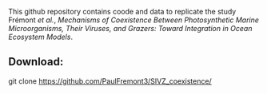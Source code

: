 This github repository contains coode and data to replicate the study Frémont *et al.*, *Mechanisms of Coexistence Between Photosynthetic Marine Microorganisms, Their Viruses, and Grazers: Toward Integration in Ocean Ecosystem Models*.

## Download:
git clone https://github.com/PaulFremont3/SIVZ_coexistence/
